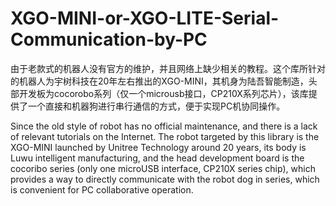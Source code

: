 # XGO-MINI-or-XGO-LITE-Serial-Communication-by-PC
由于老款式的机器人没有官方的维护，并且网络上缺少相关的教程。这个库所针对的机器人为宇树科技在20年左右推出的XGO-MINI，其机身为陆吾智能制造，头部开发板为cocorobo系列（仅一个microusb接口，CP210X系列芯片），该库提供了一个直接和机器狗进行串行通信的方式，便于实现PC机协同操作。

Since the old style of robot has no official maintenance, and there is a lack of relevant tutorials on the Internet. The robot targeted by this library is the XGO-MINI launched by Unitree Technology around 20 years, its body is Luwu intelligent manufacturing, and the head development board is the cocoribo series (only one microUSB interface, CP210X series chip), which provides a way to directly communicate with the robot dog in series, which is convenient for PC collaborative operation.
